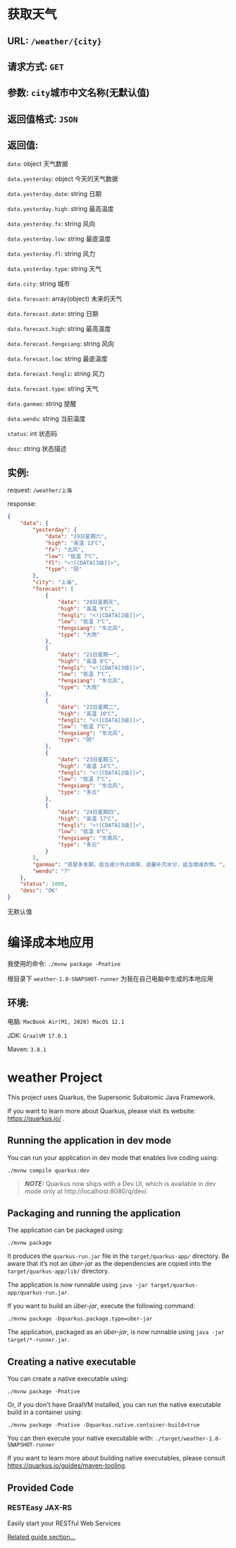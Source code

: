 # 获取天气
## URL: `/weather/{city}`

## 请求方式: `GET`

## 参数: `city`城市中文名称(无默认值)

## 返回值格式: `JSON`

## 返回值: 
`data`: object 天气数据

`data.yesterday`: object 今天的天气数据

`data.yesterday.date`: string 日期

`data.yesterday.high`: string 最高温度

`data.yesterday.fx`: string 风向

`data.yesterday.low`: string 最底温度

`data.yesterday.fl`: string 风力

`data.yesterday.type`: string 天气

`data.city`: string 城市

`data.forecast`: array(object) 未来的天气

`data.forecast.date`: string 日期

`data.forecast.high`: string 最高温度

`data.forecast.fengxiang`: string 风向

`data.forecast.low`: string 最底温度

`data.forecast.fengli`: string 风力

`data.forecast.type`: string 天气

`data.ganmao`: string 提醒

`data.wendu`: string 当前温度

`status`: int 状态码

`desc`: string 状态描述


## 实例:
request:
`/weather/上海`

response:
```json
{
    "data": {
        "yesterday": {
            "date": "19日星期六",
            "high": "高温 13℃",
            "fx": "北风",
            "low": "低温 7℃",
            "fl": "<![CDATA[3级]]>",
            "type": "阴"
        },
        "city": "上海",
        "forecast": [
            {
                "date": "20日星期天",
                "high": "高温 9℃",
                "fengli": "<![CDATA[2级]]>",
                "low": "低温 7℃",
                "fengxiang": "东北风",
                "type": "大雨"
            },
            {
                "date": "21日星期一",
                "high": "高温 8℃",
                "fengli": "<![CDATA[3级]]>",
                "low": "低温 7℃",
                "fengxiang": "东北风",
                "type": "大雨"
            },
            {
                "date": "22日星期二",
                "high": "高温 10℃",
                "fengli": "<![CDATA[3级]]>",
                "low": "低温 7℃",
                "fengxiang": "东北风",
                "type": "阴"
            },
            {
                "date": "23日星期三",
                "high": "高温 14℃",
                "fengli": "<![CDATA[2级]]>",
                "low": "低温 7℃",
                "fengxiang": "东北风",
                "type": "多云"
            },
            {
                "date": "24日星期四",
                "high": "高温 17℃",
                "fengli": "<![CDATA[3级]]>",
                "low": "低温 8℃",
                "fengxiang": "东南风",
                "type": "多云"
            }
        ],
        "ganmao": "感冒多发期，适当减少外出频率，适量补充水分，适当增减衣物。",
        "wendu": "7"
    },
    "status": 1000,
    "desc": "OK"
}
```


无默认值

# 编译成本地应用
我使用的命令: `./mvnw package -Pnative`

根目录下 `weather-1.0-SNAPSHOT-runner` 为我在自己电脑中生成的本地应用

## 环境: 

电脑: `MacBook Air(M1, 2020) MacOS 12.1`

JDK: `GraalVM 17.0.1`

Maven: `3.8.1`


# weather Project


This project uses Quarkus, the Supersonic Subatomic Java Framework.

If you want to learn more about Quarkus, please visit its website: https://quarkus.io/ .

## Running the application in dev mode

You can run your application in dev mode that enables live coding using:

```shell script
./mvnw compile quarkus:dev
```

> **_NOTE:_**  Quarkus now ships with a Dev UI, which is available in dev mode only at http://localhost:8080/q/dev/.

## Packaging and running the application

The application can be packaged using:

```shell script
./mvnw package
```

It produces the `quarkus-run.jar` file in the `target/quarkus-app/` directory. Be aware that it’s not an _über-jar_ as
the dependencies are copied into the `target/quarkus-app/lib/` directory.

The application is now runnable using `java -jar target/quarkus-app/quarkus-run.jar`.

If you want to build an _über-jar_, execute the following command:

```shell script
./mvnw package -Dquarkus.package.type=uber-jar
```

The application, packaged as an _über-jar_, is now runnable using `java -jar target/*-runner.jar`.

## Creating a native executable

You can create a native executable using:

```shell script
./mvnw package -Pnative
```

Or, if you don't have GraalVM installed, you can run the native executable build in a container using:

```shell script
./mvnw package -Pnative -Dquarkus.native.container-build=true
```

You can then execute your native executable with: `./target/weather-1.0-SNAPSHOT-runner`

If you want to learn more about building native executables, please consult https://quarkus.io/guides/maven-tooling.

## Provided Code

### RESTEasy JAX-RS

Easily start your RESTful Web Services

[Related guide section...](https://quarkus.io/guides/getting-started#the-jax-rs-resources)
